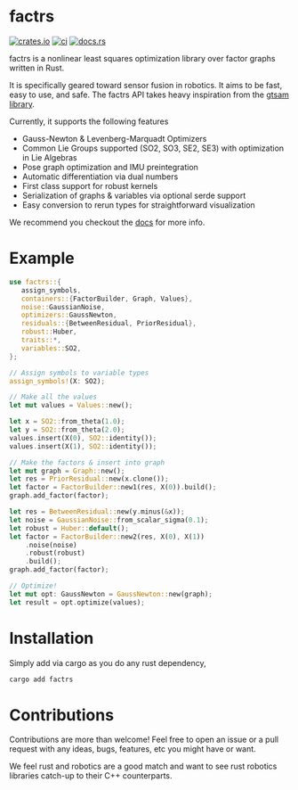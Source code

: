 # factrs

[![crates.io](https://img.shields.io/crates/v/factrs.svg)](https://crates.io/crates/factrs)
[![ci](https://github.com/rpl-cmu/factrs/actions/workflows/rust.yml/badge.svg)](https://github.com/rpl-cmu/factrs/actions/workflows/rust.yml)
[![docs.rs](https://docs.rs/factrs/badge.svg)](https://docs.rs/factrs)

factrs is a nonlinear least squares optimization library over factor graphs written in Rust.

It is specifically geared toward sensor fusion in robotics. It aims to be fast, easy to use, and safe. The factrs API takes heavy inspiration from the [gtsam library](https://gtsam.org/).

Currently, it supports the following features
- Gauss-Newton & Levenberg-Marquadt Optimizers
- Common Lie Groups supported (SO2, SO3, SE2, SE3) with optimization in Lie
  Algebras
- Pose graph optimization and IMU preintegration
- Automatic differentiation via dual numbers
- First class support for robust kernels
- Serialization of graphs & variables via optional serde support
- Easy conversion to rerun types for straightforward visualization

We recommend you checkout the [docs](https://docs.rs/factrs/latest/factrs/) for more info.

# Example

```rust
use factrs::{
   assign_symbols,
   containers::{FactorBuilder, Graph, Values},
   noise::GaussianNoise,
   optimizers::GaussNewton,
   residuals::{BetweenResidual, PriorResidual},
   robust::Huber,
   traits::*,
   variables::SO2,
};

// Assign symbols to variable types
assign_symbols!(X: SO2);

// Make all the values
let mut values = Values::new();

let x = SO2::from_theta(1.0);
let y = SO2::from_theta(2.0);
values.insert(X(0), SO2::identity());
values.insert(X(1), SO2::identity());

// Make the factors & insert into graph
let mut graph = Graph::new();
let res = PriorResidual::new(x.clone());
let factor = FactorBuilder::new1(res, X(0)).build();
graph.add_factor(factor);

let res = BetweenResidual::new(y.minus(&x));
let noise = GaussianNoise::from_scalar_sigma(0.1);
let robust = Huber::default();
let factor = FactorBuilder::new2(res, X(0), X(1))
    .noise(noise)
    .robust(robust)
    .build();
graph.add_factor(factor);

// Optimize!
let mut opt: GaussNewton = GaussNewton::new(graph);
let result = opt.optimize(values);
```

# Installation
Simply add via cargo as you do any rust dependency,
```bash
cargo add factrs
```

# Contributions

Contributions are more than welcome! Feel free to open an issue or a pull request with any ideas, bugs, features, etc you might have or want. 

We feel rust and robotics are a good match and want to see rust robotics libraries catch-up to their C++ counterparts.